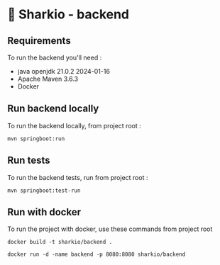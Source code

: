 # 🦈 Sharkio - backend

## Requirements
To run the backend you'll need :

- java openjdk 21.0.2 2024-01-16
- Apache Maven 3.6.3
- Docker

## Run backend locally
To run the backend locally,  from project root :
```shell
mvn springboot:run
```

## Run tests
To run the backend tests, run from project root :
```shell
mvn springboot:test-run
```

## Run with docker
To run the project with docker, use these commands from project root
```shell
docker build -t sharkio/backend .
```

```shell
docker run -d -name backend -p 8080:8080 sharkio/backend
```